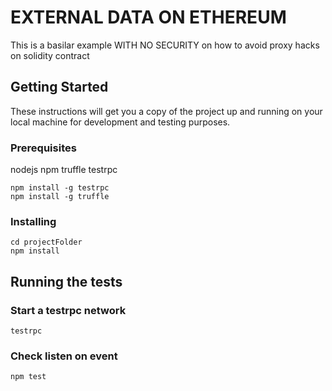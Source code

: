 
# EXTERNAL DATA ON ETHEREUM

This is a basilar example WITH NO SECURITY on how to avoid proxy hacks on solidity contract

## Getting Started

These instructions will get you a copy of the project up and running on your local machine for development and testing purposes. 

### Prerequisites

nodejs
npm
truffle
testrpc


```
npm install -g testrpc
npm install -g truffle
```

### Installing


```
cd projectFolder
npm install
```


## Running the tests

### Start a testrpc network

```
testrpc
```

### Check listen on event

```
npm test
```


